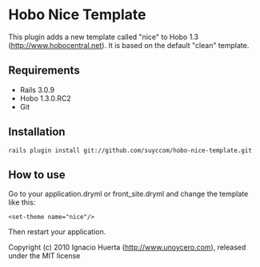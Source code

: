 Hobo Nice Template
==================

This plugin adds a new template called "nice" to Hobo 1.3 (http://www.hobocentral.net). It is based on the default "clean" template.


Requirements
------------

* Rails 3.0.9
* Hobo 1.3.0.RC2
* Git


Installation
------------

    rails plugin install git://github.com/suyccom/hobo-nice-template.git


How to use
----------

Go to your application.dryml or front_site.dryml and change the template like this:

    <set-theme name="nice"/>

Then restart your application.    
    
    
Copyright (c) 2010 Ignacio Huerta (http://www.unoycero.com), released under the MIT license
